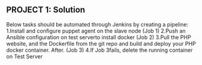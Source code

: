 ## PROJECT 1: Solution

Below tasks should be automated through Jenkins by creating a pipeline:
1.Install and configure puppet agent on the slave node (Job 1)
2.Push an Ansible configuration on test serverto install docker (Job 2)
3.Pull the PHP website, and the Dockerfile from the git repo and build and deploy your PHP docker container. After. (Job 3)
4.If Job 3fails, delete the running container on Test Server
